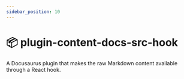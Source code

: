 ```yaml
---
sidebar_position: 10
---
```


# 📦 plugin-content-docs-src-hook

<!-- If this changes, then change: README.md -->

A Docusaurus plugin that makes the raw Markdown content available through a
React hook.

<!-- ```bash
npm install --save \
    @docupotamus/docusaurus-plugin-editor \
    @docupotamus/docusaurus-theme-editor
```

### Quickstart

`docusaurus-plugin-editor` extends `plugin-content-docs`. Therefore, to avoid a
collision from multiple instances, remove `plugin-content-docs` from the preset
and add `docusaurus-plugin-editor` as a plugin.

Get the editUrl. This /blob/main path is required.

```js title="docusaurus.config.js"
const config = {
    plugins: [
        [
            '@docupotamus/docusaurus-plugin-editor',
            {
                // highlight-next-line
                editUrl: 'https://github.com/dnguyen0304/fake-docusaurus-site/blob/main/',
                // Include your remaining @docusaurus/plugin-content-docs
                // settings here.
                sidebarPath: require.resolve('./sidebars.js'),
            },
        ],
    ],
    presets: [
        [
            'classic',
            ({
                // highlight-next-line
                docs: false,
                ...
            }),
        ],
    ],
}
```

## Lambda

### `handleOAuthRedirect`

#### Environment Variables

TODO(dnguyen0304): Document how to find GitHub client ID and secret.

```bash title=".env"
export CLIENT_ID="{{ CLIENT_ID }}"
export CLIENT_SECRET="{{ CLIENT_SECRET }}"
export REFERER_ALLOWLIST="{{ REFERER_ALLOWLIST }}"
``` -->

